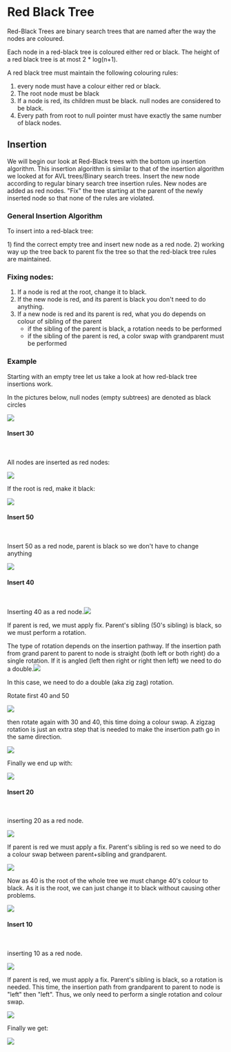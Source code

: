 # Red Black Tree

Red-Black Trees are binary search trees that are named after the way the nodes are coloured.‌

Each node in a red-black tree is coloured either red or black. The height of a red black tree is at most 2 \* log\(n+1\).‌

A red black tree must maintain the following colouring rules:‌

1. every node must have a colour either red or black.
2. The root node must be black
3. If a node is red, its children must be black. null nodes are considered to be black.
4. Every path from root to null pointer must have exactly the same number of black nodes.

## Insertion <a id="insertion"></a>

We will begin our look at Red-Black trees with the bottom up insertion algorithm. This insertion algorithm is similar to that of the insertion algorithm we looked at for AVL trees/Binary search trees. Insert the new node according to regular binary search tree insertion rules. New nodes are added as red nodes. "Fix" the tree starting at the parent of the newly inserted node so that none of the rules are violated.‌

### General Insertion Algorithm <a id="general-insertion-algorithm"></a>

To insert into a red-black tree:‌

1\) find the correct empty tree and insert new node as a red node. 2\) working way up the tree back to parent fix the tree so that the red-black tree rules are maintained.‌

### Fixing nodes:‌ <a id="fixing-nodes"></a>

1. If a node is red at the root, change it to black.
2. If the new node is red, and its parent is black you don't need to do anything.
3. If a new node is red and its parent is red, what you do depends on colour of sibling of the parent
   * if the sibling of the parent is black, a rotation needs to be performed
   * if the sibling of the parent is red, a color swap with grandparent must be performed

### Example <a id="example"></a>

Starting with an empty tree let us take a look at how red-black tree insertions work.‌

In the pictures below, null nodes \(empty subtrees\) are denoted as black circles‌

![](https://cathyatseneca.gitbooks.io/data-structures-and-algorithms/content/assets/nullnodes.png)

#### Insert 30 <a id="insert-30"></a>

‌

All nodes are inserted as red nodes:‌

![](https://cathyatseneca.gitbooks.io/data-structures-and-algorithms/content/assets/redblack1.png)

If the root is red, make it black:‌

![](https://cathyatseneca.gitbooks.io/data-structures-and-algorithms/content/assets/redblack2.png)

#### Insert 50 <a id="insert-50"></a>

‌

Insert 50 as a red node, parent is black so we don't have to change anything‌

![](https://cathyatseneca.gitbooks.io/data-structures-and-algorithms/content/assets/redblack3.png)

#### Insert 40 <a id="insert-40"></a>

‌

Inserting 40 as a red node.![](https://cathyatseneca.gitbooks.io/data-structures-and-algorithms/content/assets/redblack4.png)‌

If parent is red, we must apply fix. Parent's sibling \(50's sibling\) is black, so we must perform a rotation.‌

The type of rotation depends on the insertion pathway. If the insertion path from grand parent to parent to node is straight \(both left or both right\) do a single rotation. If it is angled \(left then right or right then left\) we need to do a double.![](https://cathyatseneca.gitbooks.io/data-structures-and-algorithms/content/assets/redblack5.png)‌

In this case, we need to do a double \(aka zig zag\) rotation.‌

Rotate first 40 and 50‌

![](https://cathyatseneca.gitbooks.io/data-structures-and-algorithms/content/assets/redblack6.png)

then rotate again with 30 and 40, this time doing a colour swap. A zigzag rotation is just an extra step that is needed to make the insertion path go in the same direction.‌

![](https://cathyatseneca.gitbooks.io/data-structures-and-algorithms/content/assets/redblack7.png)

Finally we end up with:‌

![](https://cathyatseneca.gitbooks.io/data-structures-and-algorithms/content/assets/redblack8.png)

#### Insert 20 <a id="insert-20"></a>

‌

inserting 20 as a red node.‌

![](https://cathyatseneca.gitbooks.io/data-structures-and-algorithms/content/assets/redblack9.png)

If parent is red we must apply a fix. Parent's sibling is red so we need to do a colour swap between parent+sibling and grandparent.‌

![](https://cathyatseneca.gitbooks.io/data-structures-and-algorithms/content/assets/redblack10.png)

Now as 40 is the root of the whole tree we must change 40's colour to black. As it is the root, we can just change it to black without causing other problems.‌

![](https://cathyatseneca.gitbooks.io/data-structures-and-algorithms/content/assets/redblack11.png)

#### Insert 10 <a id="insert-10"></a>

‌

inserting 10 as a red node. ​‌

![](https://cathyatseneca.gitbooks.io/data-structures-and-algorithms/content/assets/redblack12.png)

If parent is red, we must apply a fix. Parent's sibling is black, so a rotation is needed. This time, the insertion path from grandparent to parent to node is "left" then "left". Thus, we only need to perform a single rotation and colour swap.‌

![](https://cathyatseneca.gitbooks.io/data-structures-and-algorithms/content/assets/redblack13.png)

Finally we get:‌

![](https://blobscdn.gitbook.com/v0/b/gitbook-28427.appspot.com/o/assets%2F-LFrWzEqLSRHjU6HG9dw%2F-LSuF8w3dHjFoMLjastR%2F-LSuFyxto8NJVw2mbir7%2Fredblack14.png?alt=media&token=911a9575-fe2c-4c60-95ed-3c799b66822c)

